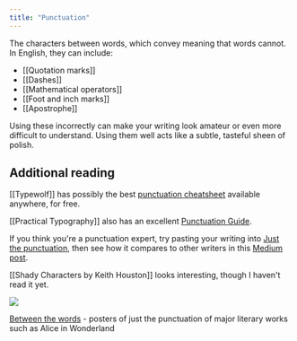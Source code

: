 ```yaml
---
title: "Punctuation"
---
```


The characters between words, which convey meaning that words cannot. In English, they can include:

- [[Quotation marks]]
- [[Dashes]]
- [[Mathematical operators]]
- [[Foot and inch marks]]
- [[Apostrophe]]

Using these incorrectly can make your writing look amateur or even more difficult to understand. Using them well acts like a subtle, tasteful sheen of polish.

## Additional reading

[[Typewolf]] has possibly the best [punctuation cheatsheet](https://www.typewolf.com/cheatsheet) available anywhere, for free.

[[Practical Typography]] also has an excellent [Punctuation Guide](https://practicaltypography.com/type-composition.html).

If you think you're a punctuation expert, try pasting your writing into [Just the punctuation](https://just-the-punctuation.glitch.me/), then see how it compares to other writers in this [Medium post](https://medium.com/creators-hub/what-i-learned-about-my-writing-by-seeing-only-the-punctuation-efd5334060b1).

[[Shady Characters by Keith Houston]] looks interesting, though I haven't read it yet.

![](https://www.c82.net/images/custom/between-the-words/large/alices-adventures-in-wonderland.jpg)

[Between the words](https://www.c82.net/work/?id=347) - posters of just the punctuation of major literary works such as Alice in Wonderland
